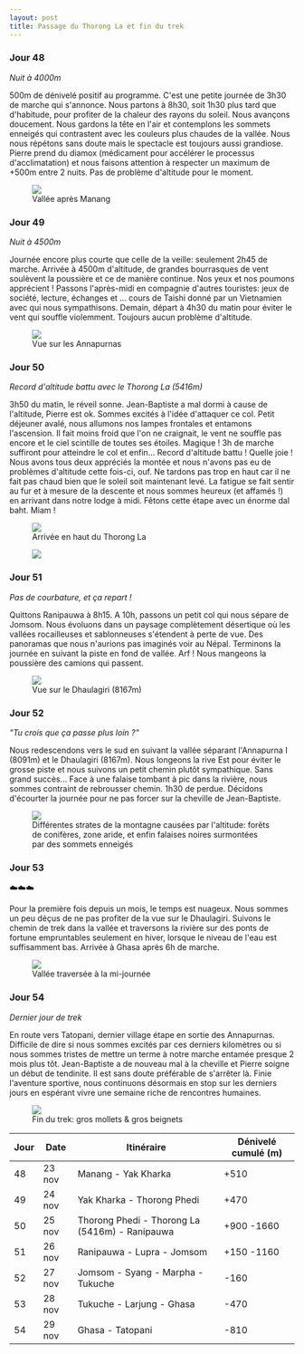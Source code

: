 ```yaml
---
layout: post
title: Passage du Thorong La et fin du trek
---
```


### Jour 48

*Nuit à 4000m*

500m de dénivelé positif au programme. C'est une petite journée de 3h30 de marche qui s'annonce. Nous partons à 8h30, soit 1h30 plus tard que d'habitude, pour profiter de la chaleur des rayons du soleil. Nous avançons doucement. Nous gardons la tête en l'air et contemplons les sommets enneigés qui contrastent avec les couleurs plus chaudes de la vallée. Nous nous répétons sans doute mais le spectacle est toujours aussi grandiose. Pierre prend du diamox (médicament pour accélérer le processus d'acclimatation) et nous faisons attention à respecter un maximum de +500m entre 2 nuits. Pas de problème d'altitude pour le moment. 


<figure>
   <img src="/media/img/8/asset.jpg" />
   <figcaption>Vallée après Manang</figcaption>
</figure>

### Jour 49

*Nuit à 4500m*

Journée encore plus courte que celle de la veille: seulement 2h45 de marche. Arrivée à 4500m d'altitude, de grandes bourrasques de vent soulèvent la poussière et ce de manière continue. Nos yeux et nos poumons apprécient ! Passons l'après-midi en compagnie d'autres touristes: jeux de société, lecture, échanges et ... cours de Taishi donné par un Vietnamien avec qui nous sympathisons. Demain, départ à 4h30 du matin pour éviter le vent qui souffle violemment. Toujours aucun problème d'altitude. 


<figure>
   <img src="/media/img/8/asset-10.jpg" />
   <figcaption>Vue sur les Annapurnas</figcaption>
</figure>

### Jour 50

*Record d'altitude battu avec le Thorong La (5416m)*

3h50 du matin, le réveil sonne. Jean-Baptiste a mal dormi à cause de l'altitude, Pierre est ok. Sommes excités à l'idée d'attaquer ce col. Petit déjeuner avalé, nous allumons nos lampes frontales et entamons l'ascension. Il fait moins froid que l'on ne craignait, le vent ne souffle pas encore et le ciel scintille de toutes ses étoiles. Magique ! 3h de marche suffiront pour atteindre le col et enfin... Record d'altitude battu ! Quelle joie ! Nous avons tous deux appréciés la montée et nous n'avons pas eu de problèmes d'altitude cette fois-ci, ouf. Ne tardons pas trop en haut car il ne fait pas chaud bien que le soleil soit maintenant levé. La fatigue se fait sentir au fur et à mesure de la descente et nous sommes heureux (et affamés !) en arrivant dans notre lodge à midi. Fêtons cette étape avec un énorme dal baht. Miam !


<figure>
   <img src="/media/img/8/asset-15.jpg" />
   <figcaption>Arrivée en haut du Thorong La</figcaption>
</figure>


<figure>
   <img src="/media/img/8/asset-16.jpg" />
</figure>

### Jour 51

*Pas de courbature, et ça repart !*

Quittons Ranipauwa à 8h15. A 10h, passons un petit col qui nous sépare de Jomsom. Nous évoluons dans un paysage complètement désertique où les vallées rocailleuses et sablonneuses s'étendent à perte de vue. Des panoramas que nous n'aurions pas imaginés voir au Népal. Terminons la journée en suivant la piste en fond de vallée. Arf ! Nous mangeons la poussière des camions qui passent. 


<figure>
   <img src="/media/img/8/asset-24.jpg" />
   <figcaption>Vue sur le Dhaulagiri (8167m)</figcaption>
</figure>

### Jour 52

*"Tu crois que ça passe plus loin ?"*

Nous redescendons vers le sud en suivant la vallée séparant l'Annapurna I (8091m) et le Dhaulagiri (8167m). Nous longeons la rive Est pour éviter le grosse piste et nous suivons un petit chemin plutôt sympathique. Sans grand succès... Face à une falaise tombant à pic dans la rivière, nous sommes contraint de rebrousser chemin. 1h30 de perdue. Décidons d'écourter la journée pour ne pas forcer sur la cheville de Jean-Baptiste.


<figure>
   <img src="/media/img/8/asset-28.jpg" />
   <figcaption>Différentes strates de la montagne causées par l'altitude: forêts de conifères, zone aride, et enfin falaises noires surmontées par des sommets enneigés</figcaption>
</figure>

### Jour 53

☁️☁️☁️

Pour la première fois depuis un mois, le temps est nuageux. Nous sommes un peu déçus de ne pas profiter de la vue sur le Dhaulagiri. Suivons le chemin de trek dans la vallée et traversons la rivière sur des ponts de fortune empruntables seulement en hiver, lorsque le niveau de l'eau est suffisamment bas. Arrivée à Ghasa après 6h de marche. 


<figure>
   <img src="/media/img/8/asset-27.jpg" />
   <figcaption>Vallée traversée à la mi-journée</figcaption>
</figure>

### Jour 54

*Dernier jour de trek*

En route vers Tatopani, dernier village étape en sortie des Annapurnas. Difficile de dire si nous sommes excités par ces derniers kilomètres ou si nous sommes tristes de mettre un terme à notre marche entamée presque 2 mois plus tôt. Jean-Baptiste a de nouveau mal à la cheville et Pierre soigne un début de tendinite. Il est sans doute préférable de s'arrêter là. Finie l'aventure sportive, nous continuons désormais en stop sur les derniers jours en espérant vivre une semaine riche de rencontres humaines. 


<figure>
   <img src="/media/img/8/asset-32.jpg" />
   <figcaption>Fin du trek: gros mollets & gros beignets</figcaption>
</figure>


Jour | Date | Itinéraire | Dénivelé cumulé (m)
--- | --- | --- | --- 
48 | 23 nov | Manang - Yak Kharka | +510
49 | 24 nov | Yak Kharka - Thorong Phedi | +470
50 | 25 nov | Thorong Phedi - Thorong La (5416m) - Ranipauwa | +900 -1660
51 | 26 nov | Ranipauwa - Lupra - Jomsom | +150 -1160
52 | 27 nov | Jomsom - Syang - Marpha - Tukuche | -160
53 | 28 nov | Tukuche - Larjung - Ghasa | -470
54 | 29 nov | Ghasa - Tatopani | -810

